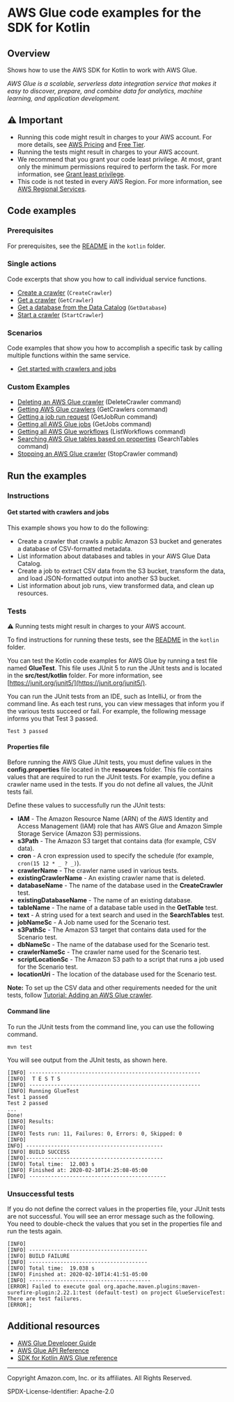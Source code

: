 # AWS Glue code examples for the SDK for Kotlin

## Overview

Shows how to use the AWS SDK for Kotlin to work with AWS Glue.

<!--custom.overview.start-->
<!--custom.overview.end-->

_AWS Glue is a scalable, serverless data integration service that makes it easy to discover, prepare, and combine data for analytics, machine learning, and application development._

## ⚠ Important

* Running this code might result in charges to your AWS account. For more details, see [AWS Pricing](https://aws.amazon.com/pricing/) and [Free Tier](https://aws.amazon.com/free/).
* Running the tests might result in charges to your AWS account.
* We recommend that you grant your code least privilege. At most, grant only the minimum permissions required to perform the task. For more information, see [Grant least privilege](https://docs.aws.amazon.com/IAM/latest/UserGuide/best-practices.html#grant-least-privilege).
* This code is not tested in every AWS Region. For more information, see [AWS Regional Services](https://aws.amazon.com/about-aws/global-infrastructure/regional-product-services).

<!--custom.important.start-->
<!--custom.important.end-->

## Code examples

### Prerequisites

For prerequisites, see the [README](../../README.md#Prerequisites) in the `kotlin` folder.


<!--custom.prerequisites.start-->
<!--custom.prerequisites.end-->

### Single actions

Code excerpts that show you how to call individual service functions.

- [Create a crawler](src/main/kotlin/com/kotlin/glue/CreateCrawler.kt#L54) (`CreateCrawler`)
- [Get a crawler](src/main/kotlin/com/kotlin/glue/GetCrawler.kt#L44) (`GetCrawler`)
- [Get a database from the Data Catalog](src/main/kotlin/com/kotlin/glue/GetDatabase.kt#L46) (`GetDatabase`)
- [Start a crawler](src/main/kotlin/com/kotlin/glue/StartCrawler.kt#L44) (`StartCrawler`)

### Scenarios

Code examples that show you how to accomplish a specific task by calling multiple
functions within the same service.

- [Get started with crawlers and jobs](src/main/kotlin/com/kotlin/glue/GlueScenario.kt)


<!--custom.examples.start-->

### Custom Examples

- [Deleting an AWS Glue crawler](https://github.com/awsdocs/aws-doc-sdk-examples/blob/main/kotlin/services/glue/src/main/kotlin/com/kotlin/glue/DeleteCrawler.kt) (DeleteCrawler command)
- [Getting AWS Glue crawlers](https://github.com/awsdocs/aws-doc-sdk-examples/blob/main/kotlin/services/glue/src/main/kotlin/com/kotlin/glue/GetCrawlers.kt) (GetCrawlers command)
- [Getting a job run request](https://github.com/awsdocs/aws-doc-sdk-examples/blob/main/kotlin/services/glue/src/main/kotlin/com/kotlin/glue/GetJobRun.kt) (GetJobRun command)
- [Getting all AWS Glue jobs](https://github.com/awsdocs/aws-doc-sdk-examples/blob/main/kotlin/services/glue/src/main/kotlin/com/kotlin/glue/GetJobs.kt) (GetJobs command)
- [Getting all AWS Glue workflows](https://github.com/awsdocs/aws-doc-sdk-examples/blob/main/kotlin/services/glue/src/main/kotlin/com/kotlin/glue/ListWorkflows.kt) (ListWorkflows command)
- [Searching AWS Glue tables based on properties](https://github.com/awsdocs/aws-doc-sdk-examples/blob/main/kotlin/services/glue/src/main/kotlin/com/kotlin/glue/SearchTables.kt) (SearchTables command)
- [Stopping an AWS Glue crawler](https://github.com/awsdocs/aws-doc-sdk-examples/blob/main/kotlin/services/glue/src/main/kotlin/com/kotlin/glue/StopCrawler.kt) (StopCrawler command)
<!--custom.examples.end-->

## Run the examples

### Instructions


<!--custom.instructions.start-->
<!--custom.instructions.end-->



#### Get started with crawlers and jobs

This example shows you how to do the following:

- Create a crawler that crawls a public Amazon S3 bucket and generates a database of CSV-formatted metadata.
- List information about databases and tables in your AWS Glue Data Catalog.
- Create a job to extract CSV data from the S3 bucket, transform the data, and load JSON-formatted output into another S3 bucket.
- List information about job runs, view transformed data, and clean up resources.

<!--custom.scenario_prereqs.glue_Scenario_GetStartedCrawlersJobs.start-->
<!--custom.scenario_prereqs.glue_Scenario_GetStartedCrawlersJobs.end-->


<!--custom.scenarios.glue_Scenario_GetStartedCrawlersJobs.start-->
<!--custom.scenarios.glue_Scenario_GetStartedCrawlersJobs.end-->

### Tests

⚠ Running tests might result in charges to your AWS account.


To find instructions for running these tests, see the [README](../../README.md#Tests)
in the `kotlin` folder.



<!--custom.tests.start-->

You can test the Kotlin code examples for AWS Glue by running a test file named **GlueTest**. This file uses JUnit 5 to run the JUnit tests and is located in the **src/test/kotlin** folder. For more information, see [https://junit.org/junit5/](https://junit.org/junit5/).

You can run the JUnit tests from an IDE, such as IntelliJ, or from the command line. As each test runs, you can view messages that inform you if the various tests succeed or fail. For example, the following message informs you that Test 3 passed.

    Test 3 passed

#### Properties file

Before running the AWS Glue JUnit tests, you must define values in the **config.properties** file located in the **resources** folder. This file contains values that are required to run the JUnit tests. For example, you define a crawler name used in the tests. If you do not define all values, the JUnit tests fail.

Define these values to successfully run the JUnit tests:

- **IAM** - The Amazon Resource Name (ARN) of the AWS Identity and Access Management (IAM) role that has AWS Glue and Amazon Simple Storage Service (Amazon S3) permissions.
- **s3Path** - The Amazon S3 target that contains data (for example, CSV data).
- **cron** - A cron expression used to specify the schedule (for example, `cron(15 12 * _ ? _)`).
- **crawlerName** - The crawler name used in various tests.
- **existingCrawlerName** - An existing crawler name that is deleted.
- **databaseName** - The name of the database used in the **CreateCrawler** test.
- **existingDatabaseName** - The name of an existing database.
- **tableName** - The name of a database table used in the **GetTable** test.
- **text** - A string used for a text search and used in the **SearchTables** test.
- **jobNameSc** - A Job name used for the Scenario test.
- **s3PathSc** - The Amazon S3 target that contains data used for the Scenario test.
- **dbNameSc** - The name of the database used for the Scenario test.
- **crawlerNameSc** - The crawler name used for the Scenario test.
- **scriptLocationSc** - The Amazon S3 path to a script that runs a job used for the Scenario test.
- **locationUri** - The location of the database used for the Scenario test.

**Note:** To set up the CSV data and other requirements needed for the unit tests, follow [Tutorial: Adding an AWS Glue crawler](https://docs.aws.amazon.com/glue/latest/ug/tutorial-add-crawler.html).

#### Command line

To run the JUnit tests from the command line, you can use the following command.

    mvn test

You will see output from the JUnit tests, as shown here.

    [INFO] -------------------------------------------------------
    [INFO]  T E S T S
    [INFO] -------------------------------------------------------
    [INFO] Running GlueTest
    Test 1 passed
    Test 2 passed
    ...
    Done!
    [INFO] Results:
    [INFO]
    [INFO] Tests run: 11, Failures: 0, Errors: 0, Skipped: 0
    [INFO]
    INFO] --------------------------------------------
    [INFO] BUILD SUCCESS
    [INFO]--------------------------------------------
    [INFO] Total time:  12.003 s
    [INFO] Finished at: 2020-02-10T14:25:08-05:00
    [INFO] --------------------------------------------

### Unsuccessful tests

If you do not define the correct values in the properties file, your JUnit tests are not successful. You will see an error message such as the following. You need to double-check the values that you set in the properties file and run the tests again.

    [INFO]
    [INFO] --------------------------------------
    [INFO] BUILD FAILURE
    [INFO] --------------------------------------
    [INFO] Total time:  19.038 s
    [INFO] Finished at: 2020-02-10T14:41:51-05:00
    [INFO] ---------------------------------------
    [ERROR] Failed to execute goal org.apache.maven.plugins:maven-surefire-plugin:2.22.1:test (default-test) on project GlueServiceTest:  There are test failures.
    [ERROR];

<!--custom.tests.end-->

## Additional resources

- [AWS Glue Developer Guide](https://docs.aws.amazon.com/glue/latest/dg/what-is-glue.html)
- [AWS Glue API Reference](https://docs.aws.amazon.com/glue/latest/dg/aws-glue-api.html)
- [SDK for Kotlin AWS Glue reference](https://sdk.amazonaws.com/kotlin/api/latest/glue/index.html)

<!--custom.resources.start-->
<!--custom.resources.end-->

---

Copyright Amazon.com, Inc. or its affiliates. All Rights Reserved.

SPDX-License-Identifier: Apache-2.0